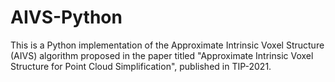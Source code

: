 # AIVS-Python
 This is a Python implementation of the Approximate Intrinsic Voxel Structure (AIVS) algorithm proposed in the paper titled "Approximate Intrinsic Voxel Structure for Point Cloud Simplification", published in TIP-2021. 
